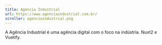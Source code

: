 ```yaml
---
title: Agência Industrial
url: https://www.agenciaindustrial.com.br/
scroller: agenciaindustrial.png
---
```


A Agência Industrial é uma agência digital com o foco na indústria. Nuxt2 e Vuetify.
